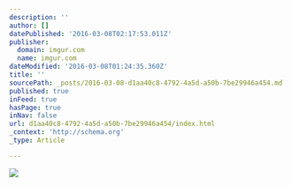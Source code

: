 ```yaml
---
description: ''
author: []
datePublished: '2016-03-08T02:17:53.011Z'
publisher:
  domain: imgur.com
  name: imgur.com
dateModified: '2016-03-08T01:24:35.360Z'
title: ''
sourcePath: _posts/2016-03-08-d1aa40c8-4792-4a5d-a50b-7be29946a454.md
published: true
inFeed: true
hasPage: true
inNav: false
url: d1aa40c8-4792-4a5d-a50b-7be29946a454/index.html
_context: 'http://schema.org'
_type: Article

---
```

![](http://i.imgur.com/rutUY3w.jpg)